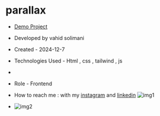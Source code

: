 # parallax
- [Demo Project]()

- Developed by vahid solimani

- Created - 2024-12-7

- Technologies Used - Html , css , tailwind , js
- 
- Role - Frontend

- How to reach me : with my [instagram](https://instagram.com/vahidsolimani.dev) and [linkedin](https://www.linkedin.com/in/vahid-solimani-33403a333?utm_source=share&utm_campaign=share_via&utm_content=profile&utm_medium=android_app)
  ![img1](https://github.com/user-attachments/assets/64478a98-ff7c-498b-97ab-99bbf72fd128)
- ![img2](https://github.com/user-attachments/assets/6310e45b-b232-47c8-916c-18c58ee54a1d)


